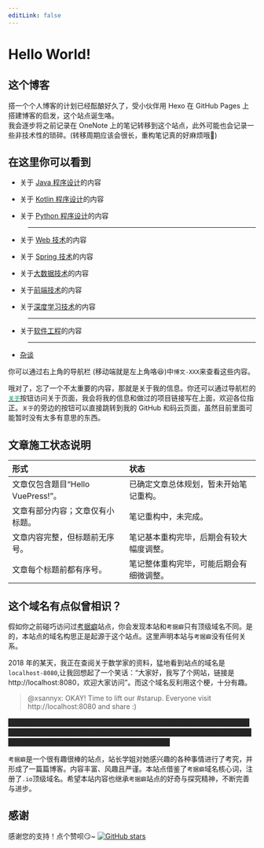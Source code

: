 ```yaml
---
editLink: false
---
```


# Hello World!

## 这个博客
搭一个个人博客的计划已经酝酿好久了，受小伙伴用 Hexo 在 GitHub Pages 上搭建博客的启发，这个站点诞生咯。  
我会逐步将之前记录在 OneNote 上的笔记转移到这个站点，此外可能也会记录一些非技术性的琐碎。(转移周期应该会很长，重构笔记真的好麻烦哦:new_moon_with_face:)

## 在这里你可以看到
+ 关于 [Java 程序设计](/java/)的内容

+ 关于 [Kotlin 程序设计](/kotlin/)的内容

+ 关于 [Python 程序设计](/python/)的内容

> ---

+ 关于 [Web 技术](/web/)的内容

+ 关于 [Spring 技术](/spring/)的内容

+ 关于[大数据技术](/big-data/)的内容

+ 关于[前端技术](/front-end/)的内容

+ 关于[深度学习技术](/deep-learning/)的内容

> ---

+ 关于[软件工程](/software-engineering/)的内容

> ---

+ [杂谈](/hello-world/)

你可以通过右上角的导航栏 (移动端就是左上角咯:laughing:)中`博文-XXX`来查看这些内容。  

哦对了，忘了一个不太重要的内容，那就是关于我的信息。你还可以通过导航栏的[<code style="color: #3EAF7C"><b>关于</b></code>](/about/)按钮访问关于页面，我会将我的信息和做过的项目链接写在上面，欢迎各位指正。`关于`的旁边的按钮可以直接跳转到我的 GitHub 和码云页面，虽然目前里面可能暂时没有太多有意思的东西。

## 文章施工状态说明
|形式|状态|
|:--|:--|
|文章仅包含题目“Hello VuePress!”。|已确定文章总体规划，暂未开始笔记重构。|
|文章有部分内容；文章仅有小标题。|笔记重构中，未完成。|
|文章内容完整，但标题前无序号。|笔记基本重构完毕，后期会有较大幅度调整。|
|文章每个标题前都有序号。|笔记整体重构完毕，可能后期会有细微调整。|

## 这个域名有点似曾相识？
假如你之前碰巧访问过[考据癖](http://localhost-8080.com/)站点，你会发现本站和`考据癖`只有顶级域名不同。是的，本站点的域名构思正是起源于这个站点。这里声明本站与`考据癖`没有任何关系。  

2018 年的某天，我正在查阅关于数学家的资料，猛地看到站点的域名是`localhost-8080`,让我回想起了一个笑话：“大家好，我写了个网站，链接是http://localhost:8080，欢迎大家访问”。而这个域名反利用这个梗，十分有趣。  

> @xsannyx: OKAY! Time to lift our #starup. Everyone visit http://localhost:8080 and share :)

<span class="heimu">我们知道，众多的技术的默认端口都是 8080 ，在本地开发测试环境中可以使用 localhost:8080 这个 URL 来访问。本地归本地，网络实际环境中这个 URL 只能访问本机而不能访问其他主机，这是由 URL 决定的。</span>

`考据癖`是一个很有趣很棒的站点，站长学姐对她感兴趣的各种事情进行了考究，并形成了一篇篇博客。内容丰富、风趣且严谨。本站点借鉴了`考据癖`域名核心词，注册了`.io`顶级域名。希望本站内容也继承`考据癖`站点的好奇与探究精神，不断完善与进步。

<style>
p span .heimu,
p .heimu,
.heimu,
.heimu a,
a .heimu,
.heimu a.new {
  background-color: #252525;
  color: #252525;
  text-shadow: none
}

body:not(.heimu_toggle_on) .heimu:hover,
body:not(.heimu_toggle_on) .heimu:active,
body:not(.heimu_toggle_on) .heimu.off {
  transition: color .13s linear;
  color: #fff
}
</style>

## 感谢
感谢您的支持！点个赞呗:smirk:~ <a rel="点赞" href="https://github.com/ZweiRm/localhost-8080.github.io" onclick=like()><img alt="GitHub stars" src="https://img.shields.io/github/stars/ZweiRm/localhost-8080.github.io.svg?color=2F835D&logoColor=3EAF7C&style=social"></a>

<!-- Global site tag (gtag.js) - Google Analytics -->
<script async src="https://www.googletagmanager.com/gtag/js?id=UA-132436049-1"></script>
<script>
  window.dataLayer = window.dataLayer || [];
  function gtag(){dataLayer.push(arguments);}
  gtag('js', new Date());

  gtag('config', 'UA-132436049-1');
  
</script>

<script type="text/javascript">  
function like() {
    gtag('event', 'like', {
    'event_category': 'like',
    'event_label': 'like',
    'value': 1
    });
}
</script>